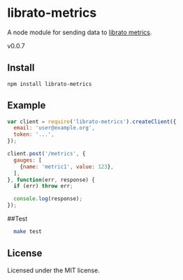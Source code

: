 # librato-metrics

A node module for sending data to [librato metrics][].

v0.0.7

[librato metrics]: http://dev.librato.com/v1/metrics

## Install

```
npm install librato-metrics
```

## Example

```js
var client = require('librato-metrics').createClient({
  email: 'user@example.org',
  token: '...',
});

client.post('/metrics', {
  gauges: [
    {name: 'metric1', value: 123},
  ],
}, function(err, response) {
  if (err) throw err;

  console.log(response);
});
```
##Test

```sh
  make test
```

## License

Licensed under the MIT license.
